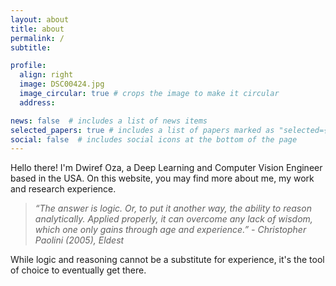 ```yaml
---
layout: about
title: about
permalink: /
subtitle:

profile:
  align: right
  image: DSC00424.jpg
  image_circular: true # crops the image to make it circular
  address:

news: false  # includes a list of news items
selected_papers: true # includes a list of papers marked as "selected={true}"
social: false  # includes social icons at the bottom of the page
---
```


Hello there! I'm Dwiref Oza, a Deep Learning and Computer Vision Engineer based in the USA. On this website, you may find more about me, my work and research experience.   



> *“The answer is logic. Or, to put it another way, the ability to reason analytically. Applied properly, it can overcome any lack of wisdom, which one only gains through age and experience.” - Christopher Paolini (2005), Eldest*

While logic and reasoning cannot be a substitute for experience, it's the tool of choice to eventually get there.